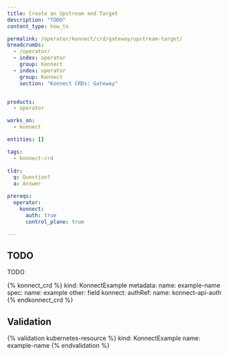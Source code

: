 ```yaml
---
title: Create an Upstream and Target
description: "TODO"
content_type: how_to

permalink: /operator/konnect/crd/gateway/upstream-target/
breadcrumbs:
  - /operator/
  - index: operator
    group: Konnect
  - index: operator
    group: Konnect
    section: "Konnect CRDs: Gateway"


products:
  - operator

works_on:
  - konnect

entities: []

tags:
  - konnect-crd
 
tldr:
  q: Question?
  a: Answer

prereqs:
  operator:
    konnect:
      auth: true
      control_plane: true

---
```


## TODO

TODO

<!-- vale off -->
{% konnect_crd %}
kind: KonnectExample
metadata:
  name: example-name
spec:
  name: example
  other: field
  konnect:
    authRef:
      name: konnect-api-auth
{% endkonnect_crd %}
<!-- vale on -->

## Validation

<!-- vale off -->
{% validation kubernetes-resource %}
kind: KonnectExample
name: example-name
{% endvalidation %}
<!-- vale on -->